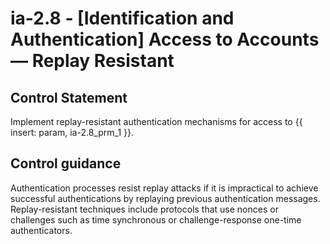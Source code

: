 # ia-2.8 - \[Identification and Authentication\] Access to Accounts — Replay Resistant

## Control Statement

Implement replay-resistant authentication mechanisms for access to {{ insert: param, ia-2.8_prm_1 }}.

## Control guidance

Authentication processes resist replay attacks if it is impractical to achieve successful authentications by replaying previous authentication messages. Replay-resistant techniques include protocols that use nonces or challenges such as time synchronous or challenge-response one-time authenticators.
